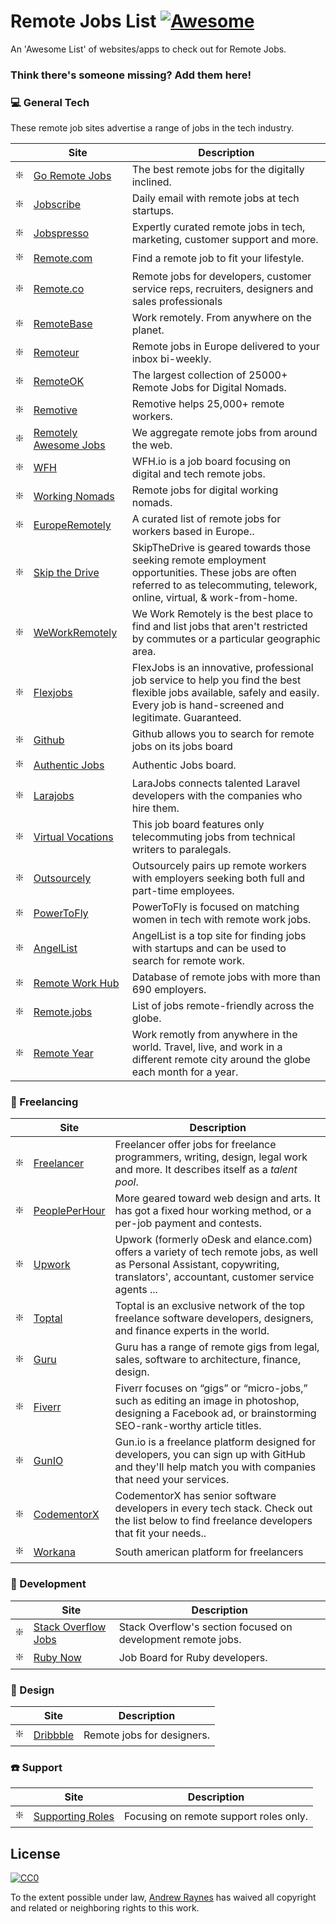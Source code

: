 # Remote Jobs List [![Awesome](https://cdn.rawgit.com/sindresorhus/awesome/d7305f38d29fed78fa85652e3a63e154dd8e8829/media/badge.svg)](https://github.com/sindresorhus/awesome)

An 'Awesome List' of websites/apps to check out for Remote Jobs.

### Think there's someone missing? Add them here!

### :computer: General Tech

These remote job sites advertise a range of jobs in the tech industry.

|    | Site                                                                                                          | Description                                                   |
|----|-------------------------------------------------------------------------------------------------------------------|---------------------------------------------------------------|
| ❇️ | [Go Remote Jobs](https://goremotejobs.com/) | The best remote jobs for the digitally inclined.       |
| ❇️ | [Jobscribe](http://jobscribe.com) | Daily email with remote jobs at tech startups.       |
| ❇️ | [Jobspresso](https://jobspresso.co/) | Expertly curated remote jobs in tech, marketing, customer support and more.       
| ❇️ | [Remote.com](https://remote.com/jobs) | Find a remote job to fit your lifestyle.        |
| ❇️ | [Remote.co](https://remote.co/remote-jobs/) | Remote jobs for developers, customer service reps, recruiters, designers and sales professionals        |
| ❇️ | [RemoteBase](https://remotebase.io/) | Work remotely. From anywhere on the planet.        |
| ❇️ | [Remoteur](http://www.remoteur.com/) | Remote jobs in Europe delivered to your inbox bi-weekly.        |
| ❇️ | [RemoteOK](https://remoteok.io/) | The largest collection of 25000+ Remote Jobs for Digital Nomads.        |
| ❇️ | [Remotive](https://remotive.io/) | Remotive helps 25,000+ remote workers.        |
| ❇️ | [Remotely Awesome Jobs](https://www.remotelyawesomejobs.com/) | We aggregate remote jobs from around the web.        |
| ❇️ | [WFH](https://www.wfh.io/) | WFH.io is a job board focusing on digital and tech remote jobs.        |
| ❇️ | [Working Nomads](https://www.workingnomads.co/jobs) | Remote jobs for digital working nomads.        |
| ❇️ | [EuropeRemotely](https://europeremotely.com/) | A curated list of remote jobs for workers based in Europe..       |
| ❇️ | [Skip the Drive](https://www.skipthedrive.com/) | SkipTheDrive is geared towards those seeking remote employment opportunities. These jobs are often referred to as telecommuting, telework, online, virtual, & work-from-home.       |
| ❇️ | [WeWorkRemotely](https://weworkremotely.com/) |We Work Remotely is the best place to find and list jobs that aren't restricted by commutes or a particular geographic area.   |
| ❇️ | [Flexjobs](https://www.flexjobs.com) | FlexJobs is an innovative, professional job service to help you find the best flexible jobs available, safely and easily. Every job is hand-screened and legitimate. Guaranteed.       |
| ❇️ | [Github](https://jobs.github.com/positions?description=&location=remote) | Github allows you to search for remote jobs on its jobs board |
| ❇️ | [Authentic Jobs](https://authenticjobs.com/#remote=true) | Authentic Jobs board. |
| ❇️ | [Larajobs](http://larajobs.com) | LaraJobs connects talented Laravel developers with the companies who hire them. |
| ❇️ | [Virtual Vocations](https://www.virtualvocations.com/) | This job board features only telecommuting jobs from technical writers to paralegals. |
| ❇️ | [Outsourcely](https://www.outsourcely.com/remote-workers) | Outsourcely pairs up remote workers with employers seeking both full and part-time employees. |
| ❇️ | [PowerToFly](https://powertofly.com/) | PowerToFly is focused on matching women in tech with remote work jobs. |
| ❇️ | [AngelList](https://angel.co/) | AngelList is a top site for finding jobs with startups and can be used to search for remote work. |
| ❇️ | [Remote Work Hub](https://remoteworkhub.com/remote-jobs/) | Database of remote jobs with more than 690 employers. |
| ❇️ | [Remote.jobs](https://remote.jobs/) | List of jobs remote-friendly across the globe. |
| ❇️ | [Remote Year](https://remoteyear.com/) | Work remotly from anywhere in the world. Travel, live, and work in a different remote city around the globe each month for a year. |



### 🔨 Freelancing

|    | Site                                                                                                           | Description                                                   |
|----|-------------------------------------------------------------------------------------------------------------------|---------------------------------------------------------------|
| ❇️ | [Freelancer](freeelancer.com) | Freelancer offer jobs for freelance programmers, writing, design, legal work and more. It describes itself as a *talent pool*.       |
| ❇️ | [PeoplePerHour](https://www.peopleperhour.com/) | More geared toward web design and arts. It has got a fixed hour working method, or a per-job payment and contests.        |
| ❇️ | [Upwork](https://www.upwork.com/) | Upwork (formerly oDesk and elance.com) offers a variety of tech remote jobs, as well as Personal Assistant, copywriting, translators', accountant, customer service agents ...        |
| ❇️ | [Toptal](https://www.toptal.com/) | Toptal is an exclusive network of the top freelance software developers, designers, and finance experts in the world.        |
| ❇️ | [Guru](https://www.guru.com/) | Guru has a range of remote gigs from legal, sales, software to architecture, finance, design.       |
| ❇️ | [Fiverr](https://www.fiverr.com/) | Fiverr focuses on “gigs” or “micro-jobs,” such as editing an image in photoshop, designing a Facebook ad, or brainstorming SEO-rank-worthy article titles.       |
| ❇️ | [GunIO](https://www.gun.io/#hacker) | Gun.io is a freelance platform designed for developers, you can sign up with GitHub and they'll help match you with companies that need your services.       |
| ❇️ | [CodementorX](https://www.codementor.io/developers) | CodementorX has senior software developers in every tech stack. Check out the list below to find freelance developers that fit your needs..        |
| ️️️❇️ | [Workana](https://www.workana.com/) | South american platform for freelancers |


### :floppy_disk: Development

 |    | Site                                                                                                           | Description                                                   |
 |----|-------------------------------------------------------------------------------------------------------------------|---------------------------------------------------------------|
| ❇️ | [Stack Overflow Jobs](https://stackoverflow.com/jobs) | Stack Overflow's section focused on development remote jobs.        |
| ❇️ | [Ruby Now](https://jobs.rubynow.com/) | Job Board for Ruby developers. |


### :apple: Design
|    | Site                                                                                                          | Description                                                   |
|----|-------------------------------------------------------------------------------------------------------------------|---------------------------------------------------------------|
| ❇️ | [Dribbble](https://dribbble.com/jobs?location=Anywhere) | Remote jobs for designers.       |



### ☎️ Support

|    | Site                                                                                                           | Description                                                   |
|----|-------------------------------------------------------------------------------------------------------------------|---------------------------------------------------------------|
| ❇️ | [Supporting Roles](https://supportingroles.io/) | Focusing on remote support roles only.        |


 ## License

 [![CC0](http://i.creativecommons.org/p/zero/1.0/88x31.png)](http://creativecommons.org/publicdomain/zero/1.0/)

 To the extent possible under law, [Andrew Raynes](https://twitter.com/raynes_cc) has waived all copyright and related or neighboring rights to this work.
